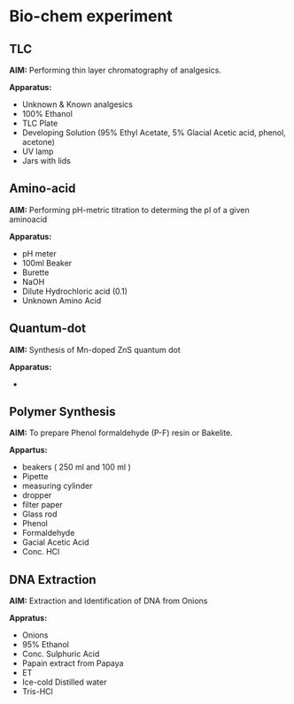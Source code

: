 # Bio-chem experiment

## TLC

**AIM:** Performing thin layer chromatography of analgesics.

**Apparatus:**

- Unknown & Known analgesics
- 100% Ethanol
- TLC Plate
- Developing Solution (95% Ethyl Acetate, 5% Glacial Acetic acid, phenol, acetone)
- UV lamp
- Jars with lids

## Amino-acid

**AIM:** Performing pH-metric titration to determing the pI of a given aminoacid

**Apparatus:**

- pH meter
- 100ml Beaker
- Burette
- NaOH
- Dilute Hydrochloric acid (0.1)
- Unknown Amino Acid

## Quantum-dot

**AIM:** Synthesis of Mn-doped ZnS quantum dot

**Apparatus:**

-

## Polymer Synthesis

**AIM:** To prepare Phenol formaldehyde (P-F) resin or Bakelite.

**Appartus:**

- beakers ( 250 ml and 100 ml )
- Pipette
- measuring cylinder
- dropper
- filter paper
- Glass rod
- Phenol
- Formaldehyde
- Gacial Acetic Acid
- Conc. HCl

## DNA Extraction

**AIM:** Extraction and Identification of DNA from Onions

**Appratus:**

- Onions
- 95% Ethanol
- Conc. Sulphuric Acid
- Papain extract from Papaya
- ET
- Ice-cold Distilled water
- Tris-HCl

